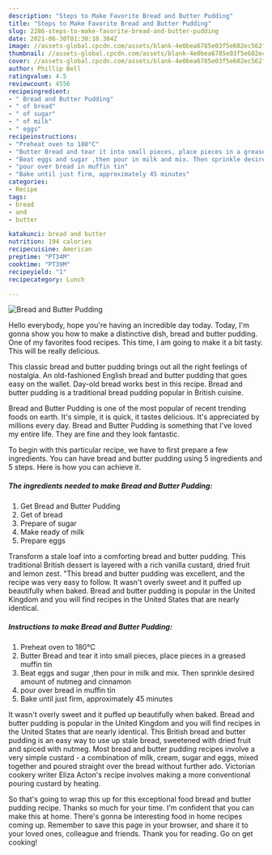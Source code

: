 ```yaml
---
description: "Steps to Make Favorite Bread and Butter Pudding"
title: "Steps to Make Favorite Bread and Butter Pudding"
slug: 2286-steps-to-make-favorite-bread-and-butter-pudding
date: 2021-06-30T01:30:10.304Z
image: //assets-global.cpcdn.com/assets/blank-4e0bea6785e03f5e602ec562f230caae08da540cada707380b4fe1bbebba43da.png
thumbnail: //assets-global.cpcdn.com/assets/blank-4e0bea6785e03f5e602ec562f230caae08da540cada707380b4fe1bbebba43da.png
cover: //assets-global.cpcdn.com/assets/blank-4e0bea6785e03f5e602ec562f230caae08da540cada707380b4fe1bbebba43da.png
author: Phillip Bell
ratingvalue: 4.5
reviewcount: 4556
recipeingredient:
- " Bread and Butter Pudding"
- " of bread"
- " of sugar"
- " of milk"
- " eggs"
recipeinstructions:
- "Preheat oven to 180°C"
- "Butter Bread and tear it into small pieces, place pieces in a greased muffin tin"
- "Beat eggs and sugar ,then pour in milk and mix. Then sprinkle desired amount of nutmeg and cinnamon"
- "pour over bread in muffin tin"
- "Bake until just firm, approximately 45 minutes"
categories:
- Recipe
tags:
- bread
- and
- butter

katakunci: bread and butter 
nutrition: 194 calories
recipecuisine: American
preptime: "PT34M"
cooktime: "PT39M"
recipeyield: "1"
recipecategory: Lunch

---
```



![Bread and Butter Pudding](//assets-global.cpcdn.com/assets/blank-4e0bea6785e03f5e602ec562f230caae08da540cada707380b4fe1bbebba43da.png)

Hello everybody, hope you're having an incredible day today. Today, I'm gonna show you how to make a distinctive dish, bread and butter pudding. One of my favorites food recipes. This time, I am going to make it a bit tasty. This will be really delicious.

This classic bread and butter pudding brings out all the right feelings of nostalgia. An old-fashioned English bread and butter pudding that goes easy on the wallet. Day-old bread works best in this recipe. Bread and butter pudding is a traditional bread pudding popular in British cuisine.

Bread and Butter Pudding is one of the most popular of recent trending foods on earth. It's simple, it is quick, it tastes delicious. It's appreciated by millions every day. Bread and Butter Pudding is something that I've loved my entire life. They are fine and they look fantastic.


To begin with this particular recipe, we have to first prepare a few ingredients. You can have bread and butter pudding using 5 ingredients and 5 steps. Here is how you can achieve it.

<!--inarticleads1-->

##### The ingredients needed to make Bread and Butter Pudding:

1. Get  Bread and Butter Pudding
1. Get  of bread
1. Prepare  of sugar
1. Make ready  of milk
1. Prepare  eggs


Transform a stale loaf into a comforting bread and butter pudding. This traditional British dessert is layered with a rich vanilla custard, dried fruit and lemon zest. &#34;This bread and butter pudding was excellent, and the recipe was very easy to follow. It wasn&#39;t overly sweet and it puffed up beautifully when baked. Bread and butter pudding is popular in the United Kingdom and you will find recipes in the United States that are nearly identical. 

<!--inarticleads2-->

##### Instructions to make Bread and Butter Pudding:

1. Preheat oven to 180°C
1. Butter Bread and tear it into small pieces, place pieces in a greased muffin tin
1. Beat eggs and sugar ,then pour in milk and mix. Then sprinkle desired amount of nutmeg and cinnamon
1. pour over bread in muffin tin
1. Bake until just firm, approximately 45 minutes


It wasn&#39;t overly sweet and it puffed up beautifully when baked. Bread and butter pudding is popular in the United Kingdom and you will find recipes in the United States that are nearly identical. This British bread and butter pudding is an easy way to use up stale bread, sweetened with dried fruit and spiced with nutmeg. Most bread and butter pudding recipes involve a very simple custard - a combination of milk, cream, sugar and eggs, mixed together and poured straight over the bread without further ado. Victorian cookery writer Eliza Acton&#39;s recipe involves making a more conventional pouring custard by heating. 

So that's going to wrap this up for this exceptional food bread and butter pudding recipe. Thanks so much for your time. I'm confident that you can make this at home. There's gonna be interesting food in home recipes coming up. Remember to save this page in your browser, and share it to your loved ones, colleague and friends. Thank you for reading. Go on get cooking!
